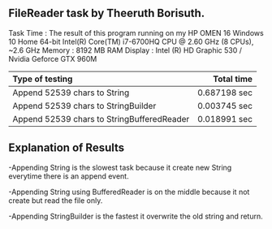 ## FileReader task by Theeruth Borisuth.

Task	Time :
The result of this program running on my 
HP OMEN 16
Windows 10 Home 64-bit
Intel(R) Core(TM) i7-6700HQ CPU @ 2.60 GHz (8 CPUs), ~2.6 GHz
Memory : 8192 MB RAM
Display : Intel (R) HD Graphic 530 / Nvidia Geforce GTX 960M

| Type of testing | Total time |
|:----------------|-----------:|
|Append 52539 chars to String|0.687198 sec|
|Append 52539 chars to StringBuilder|0.003745 sec|
|Append 52539 chars to StringBufferedReader|0.018991 sec|
## Explanation of Results

-Appending String is the slowest task because it create new String everytime there is an append event.

-Appending String using BufferedReader is on the middle because it not create but read the file only.

-Appending StringBuilder is the fastest it overwrite the old string and return.


